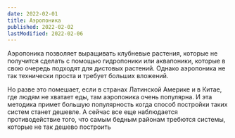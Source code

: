 ```yaml
---
date: 2022-02-01
title: Аэропоника
published: 2022-02-02
lastModified: 2022-02-06
---
```


Аэропоника позволяет выращивать клубневые растения, которые не получится сделать с помощью гидропоники или аквапоники, которые в свою очередь подходят для дистовых растений.
Однако аэропоника не так технически проста и требует больших вложений.

Но разве это помешает, если в странах Латинской Америке и в Китае, где людям не хватает еды, там аэропоника очень популярна.
И эта методика примет большую популярность когда способ постройки таких систем станет дешевле. 
А сейчас все еще наблюдается противодействие того, что самым бедным районам требются системы, которые не так дешево построить